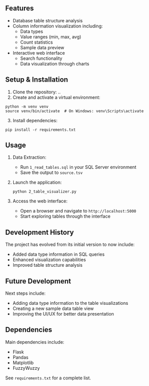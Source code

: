 ## Features
- Database table structure analysis
- Column information visualization including:
  - Data types
  - Value ranges (min, max, avg)
  - Count statistics
  - Sample data preview
- Interactive web interface
  - Search functionality
  - Data visualization through charts

## Setup & Installation
1. Clone the repository: ..
2. Create and activate a virtual environment:
  ```
  python -m venv venv
  source venv/bin/activate  # On Windows: venv\Scripts\activate
  ```
3. Install dependencies:
  ```
  pip install -r requirements.txt
  ```

## Usage
1. Data Extraction:
   - Run `1_read_tables.sql` in your SQL Server environment
   - Save the output to `source.tsv`

2. Launch the application: 

    ```python 2_table_visualizer.py```

3. Access the web interface:
   - Open a browser and navigate to `http://localhost:5000`
   - Start exploring tables through the interface

## Development History
The project has evolved from its initial version to now include:
- Added data type information in SQL queries
- Enhanced visualization capabilities
- Improved table structure analysis

## Future Development
Next steps include:
- Adding data type information to the table visualizations
- Creating a new sample data table view
- Improving the UI/UX for better data presentation

## Dependencies
Main dependencies include:
- Flask
- Pandas
- Matplotlib
- FuzzyWuzzy

See `requirements.txt` for a complete list.